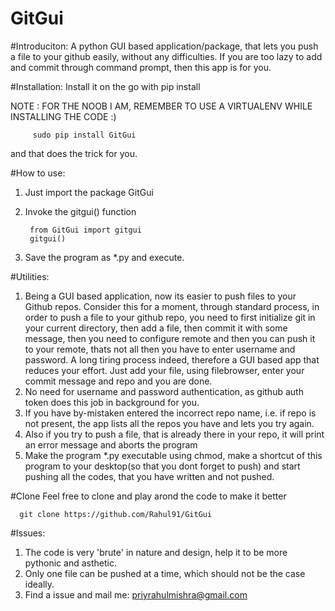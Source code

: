 # GitGui

#Introduciton:
A python GUI based application/package, that lets you push a file to your github
easily, without any difficulties.
If you are too lazy to add and commit through command prompt, then this app is for you.

#Installation:
Install it on the go with pip install

   NOTE : FOR THE NOOB I AM, REMEMBER TO USE A VIRTUALENV WHILE INSTALLING THE CODE :)

         sudo pip install GitGui
and that does the trick for you.

#How to use:
1. Just import the package GitGui
2. Invoke the gitgui() function

        from GitGui import gitgui
        gitgui()

3. Save the program as *.py and execute.


#Utilities:
1. Being a GUI based application, now its easier to push files to your Github repos. Consider this for a moment, through standard process, in order to push a file to your github repo, you need to first initialize git in your current directory, then add a file, then commit it with some message, then you need to configure remote and then you can push it to your remote, thats not all then you have to enter username and password. A long tiring process indeed, therefore a GUI based app that reduces your effort.
         Just add your file, using filebrowser, enter your commit message and repo and you are done.
2. No need for username and password authentication, as github auth token does this job in background for you.
3. If you have by-mistaken entered the incorrect repo name, i.e. if repo is not present, the app lists all the repos you have and lets you try again.
4. Also if you try to push a file, that is already there in your repo, it will print an error message and aborts the program
4. Make the program *.py executable using chmod, make a shortcut of this program to your desktop(so that you dont forget to push) and start pushing all the codes, that you have written and not pushed. 


#Clone
Feel free to clone and play arond the code to make it better
    
      git clone https://github.com/Rahul91/GitGui
      
#Issues:
1. The code is very 'brute' in nature and design, help it to be more pythonic and asthetic.
2. Only one file can be pushed at a time, which should not be the case ideally.
3. Find a issue and mail me: priyrahulmishra@gmail.com

        



